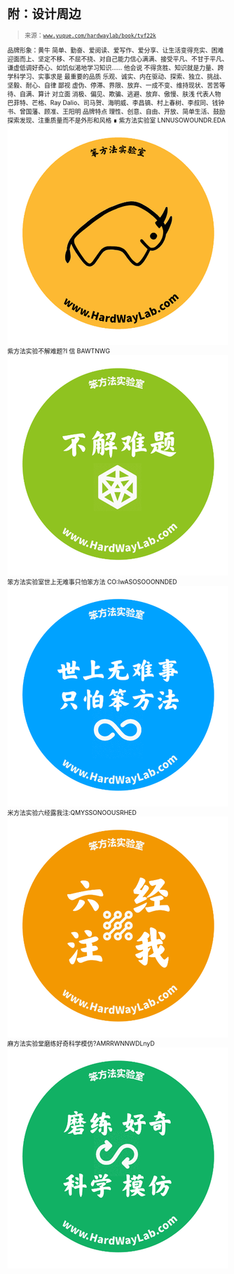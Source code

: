 # 附：设计周边

> 来源：[`www.yuque.com/hardwaylab/book/tvf22k`](https://www.yuque.com/hardwaylab/book/tvf22k)

<ne-h3 id="y5f3l" data-lake-id="y5f3l"><ne-heading-ext><ne-heading-anchor></ne-heading-anchor><ne-heading-fold></ne-heading-fold></ne-heading-ext><ne-heading-content><ne-text id="ua1069eb1">品牌形象：黄牛</ne-text></ne-heading-content></ne-h3> <ne-p id="c85a8dc09c7642f537d1949cd203b505" data-lake-id="c85a8dc09c7642f537d1949cd203b505"><ne-text id="uccac6ba4">简单、勤奋、爱阅读、爱写作、爱分享、让生活变得充实、困难迎面而上、坚定不移、不屈不挠、对自己能力信心满满、接受平凡、不甘于平凡、谦虚低调好奇心、如饥似渴地学习知识……</ne-text></ne-p> <ne-h3 id="g0xoS" data-lake-id="g0xoS"><ne-heading-ext><ne-heading-anchor></ne-heading-anchor><ne-heading-fold></ne-heading-fold></ne-heading-ext><ne-heading-content><ne-text id="ucdb679ae">他会说</ne-text></ne-heading-content></ne-h3> <ne-p id="a9fc96842f2c9831019fea84459052ac" data-lake-id="a9fc96842f2c9831019fea84459052ac"><ne-text id="ubdd16add">不得贪胜、知识就是力量、跨学科学习、实事求是</ne-text></ne-p> <ne-h3 id="oXpjp" data-lake-id="oXpjp"><ne-heading-ext><ne-heading-anchor></ne-heading-anchor><ne-heading-fold></ne-heading-fold></ne-heading-ext><ne-heading-content><ne-text id="u12fe3162">最重要的品质</ne-text></ne-heading-content></ne-h3> <ne-p id="248ecadbeec0373f8e6f90f4289dd00d" data-lake-id="248ecadbeec0373f8e6f90f4289dd00d"><ne-text id="u7677b41e">乐观、诚实、内在驱动、探索、独立、挑战、坚毅、耐心、自律</ne-text></ne-p> <ne-h3 id="I93Bb" data-lake-id="I93Bb"><ne-heading-ext><ne-heading-anchor></ne-heading-anchor><ne-heading-fold></ne-heading-fold></ne-heading-ext><ne-heading-content><ne-text id="ubfb4985e">鄙视</ne-text></ne-heading-content></ne-h3> <ne-p id="0c0713d7b715f23c3151e6d00c1ad9ac" data-lake-id="0c0713d7b715f23c3151e6d00c1ad9ac"><ne-text id="u0a7b393e">虚伪、停滞、界限、放弃、一成不变、维持现状、苦苦等待、自满、算计</ne-text></ne-p> <ne-h3 id="gQ3AM" data-lake-id="gQ3AM"><ne-heading-ext><ne-heading-anchor></ne-heading-anchor><ne-heading-fold></ne-heading-fold></ne-heading-ext><ne-heading-content><ne-text id="u59aff3e9">对立面</ne-text></ne-heading-content></ne-h3> <ne-p id="351974216f1e32645f8cce6d3cfe63f8" data-lake-id="351974216f1e32645f8cce6d3cfe63f8"><ne-text id="u7368762c">消极、偏见、欺骗、逃避、放弃、傲慢、肤浅</ne-text></ne-p> <ne-h3 id="DIkcz" data-lake-id="DIkcz"><ne-heading-ext><ne-heading-anchor></ne-heading-anchor><ne-heading-fold></ne-heading-fold></ne-heading-ext><ne-heading-content><ne-text id="u2e9fc9ad">代表人物</ne-text></ne-heading-content></ne-h3> <ne-p id="4c788f79dea20d3fadb9fd4109d5d754" data-lake-id="4c788f79dea20d3fadb9fd4109d5d754"><ne-text id="udfdb2d84">巴菲特、芒格、Ray Dalio、司马贺、海明威、李昌镐、村上春树、李叔同、钱钟书、曾国藩、顾准、王阳明</ne-text></ne-p> <ne-h3 id="ujdrd" data-lake-id="ujdrd"><ne-heading-ext><ne-heading-anchor></ne-heading-anchor><ne-heading-fold></ne-heading-fold></ne-heading-ext><ne-heading-content><ne-text id="ub790cdb3">品牌特点</ne-text></ne-heading-content></ne-h3> <ne-p id="9a94b55d4a0da2f6d54329d6c9c89ec0" data-lake-id="9a94b55d4a0da2f6d54329d6c9c89ec0"><ne-text id="ucb0abafd">理性、创意、自由、开放、简单生活、鼓励探索发现、注重质量而不是外形和风格 ∎</ne-text></ne-p> <ne-p id="u8e05781f" data-lake-id="u8e05781f"><ne-card data-card-name="image" data-card-type="inline" id="EwOrg" data-event-boundary="card" class="ne-spacing-all">紫方法实验室 LNNUSOWOUNDR.EDA![幻灯片 7.png](img/4072368a1797f0daddb62e680fcf5585.png)<ne-card data-card-name="image" data-card-type="inline" id="u8a6ba47d" data-event-boundary="card" class="ne-spacing-all">紫方法实验不解难题?I 信 BAWTNWG![幻灯片 9.png](img/13eda168cf878d198dd6f9893ee93679.png)<ne-card data-card-name="image" data-card-type="inline" id="u5f561911" data-event-boundary="card" class="ne-spacing-all">笨方法实验室世上无难事只怕笨方法 CO:IwASOSOOONNDED![幻灯片 5.png](img/2d51b91517dd3bf3635b018d20284b97.png)<ne-card data-card-name="image" data-card-type="inline" id="u18fbce11" data-event-boundary="card" class="ne-spacing-all">米方法实验六经露我注:QMYSSONOOUSRHED![幻灯片 6.png](img/4d2d1f61ba7c821b124fdb055464fbb2.png)<ne-card data-card-name="image" data-card-type="inline" id="ue5579a26" data-event-boundary="card" class="ne-spacing-all">麻方法实验堂磨练好奇科学模仿?AMRRWNNWDLnyD![幻灯片 8.png](img/067fd4a957809c71dd8339d6f9950ec6.png)</ne-card></ne-card></ne-card></ne-card></ne-card></ne-p>